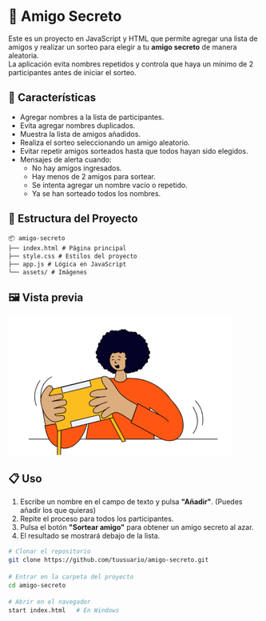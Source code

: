 # 🎁 Amigo Secreto

Este es un proyecto en JavaScript y HTML que permite agregar una lista de amigos y realizar un sorteo para elegir a tu **amigo secreto** de manera aleatoria.  
La aplicación evita nombres repetidos y controla que haya un mínimo de 2 participantes antes de iniciar el sorteo.

## 🚀 Características

- Agregar nombres a la lista de participantes.
- Evita agregar nombres duplicados.
- Muestra la lista de amigos añadidos.
- Realiza el sorteo seleccionando un amigo aleatorio.
- Evitar repetir amigos sorteados hasta que todos hayan sido elegidos.
- Mensajes de alerta cuando:
    - No hay amigos ingresados.
    - Hay menos de 2 amigos para sortear.
    - Se intenta agregar un nombre vacío o repetido.
    - Ya se han sorteado todos los nombres.

## 📂 Estructura del Proyecto
    
    📦 amigo-secreto
    ├── index.html # Página principal
    ├── style.css # Estilos del proyecto
    ├── app.js # Lógica en JavaScript
    └── assets/ # Imágenes

## 🖼️ Vista previa

![Captura del proyecto](assets/amigo-secreto.png)

## 📋 Uso

1. Escribe un nombre en el campo de texto y pulsa **"Añadir"**. (Puedes añadir los que quieras)
2. Repite el proceso para todos los participantes.
3. Pulsa el botón **"Sortear amigo"** para obtener un amigo secreto al azar.
4. El resultado se mostrará debajo de la lista.

```bash
# Clonar el repositorio
git clone https://github.com/tuusuario/amigo-secreto.git

# Entrar en la carpeta del proyecto
cd amigo-secreto

# Abrir en el navegador
start index.html   # En Windows


